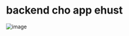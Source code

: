 # backend cho app ehust
![image](https://user-images.githubusercontent.com/54362507/165205658-10fcad4e-a56f-45a4-a9da-7073f43d6132.png)
